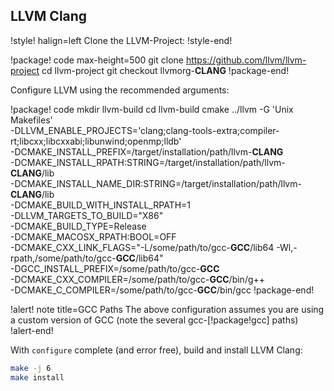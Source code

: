 ## LLVM Clang

!style! halign=left
Clone the LLVM-Project:
!style-end!

!package! code max-height=500
git clone https://github.com/llvm/llvm-project
cd llvm-project
git checkout llvmorg-__CLANG__
!package-end!

Configure LLVM using the recommended arguments:

!package! code
mkdir llvm-build
cd llvm-build
cmake ../llvm -G 'Unix Makefiles' \
-DLLVM_ENABLE_PROJECTS='clang;clang-tools-extra;compiler-rt;libcxx;libcxxabi;libunwind;openmp;lldb' \
-DCMAKE_INSTALL_PREFIX=/target/installation/path/llvm-__CLANG__ \
-DCMAKE_INSTALL_RPATH:STRING=/target/installation/path/llvm-__CLANG__/lib \
-DCMAKE_INSTALL_NAME_DIR:STRING=/target/installation/path/llvm-__CLANG__/lib \
-DCMAKE_BUILD_WITH_INSTALL_RPATH=1 \
-DLLVM_TARGETS_TO_BUILD="X86" \
-DCMAKE_BUILD_TYPE=Release \
-DCMAKE_MACOSX_RPATH:BOOL=OFF \
-DCMAKE_CXX_LINK_FLAGS="-L/some/path/to/gcc-__GCC__/lib64 -Wl,-rpath,/some/path/to/gcc-__GCC__/lib64" \
-DGCC_INSTALL_PREFIX=/some/path/to/gcc-__GCC__ \
-DCMAKE_CXX_COMPILER=/some/path/to/gcc-__GCC__/bin/g++ \
-DCMAKE_C_COMPILER=/some/path/to/gcc-__GCC__/bin/gcc
!package-end!

!alert! note title=GCC Paths
The above configuration assumes you are using a custom version of GCC (note the several
gcc-[!package!gcc] paths)
!alert-end!

With `configure` complete (and error free), build and install LLVM Clang:

```bash
make -j 6
make install
```
